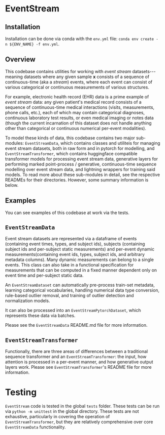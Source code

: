# EventStream
## Installation
Installation can be done via conda with the `env.yml` file: `conda env create -n ${ENV_NAME} -f env.yml`.

## Overview
This codebase contains utilities for working with _event stream_ datasets---meaning datasets where any given
sample $\boldsymbol x$ consists of a sequence of continuous-time (aka a _stream_) events, where each event can
consist of various categorical or continuous measurements of various structures.

For example, electronic health record (EHR) data is a prime example of _event stream_ data: any given
patient's medical record consists of a sequence of continuous-time medical interactions (visits, measurements,
phone calls, etc.), each of which may contain categorical diagnoses, continuous laboratory test results, or
even medical imaging or notes data (though the current incarnation of this dataset does not handle anything
other than categorical or continuous numerical per-event modalities).

To model these kinds of data, this codebase contains two major sub-modules: `EventStreamData`, which contains
classes and utiliteis for managing event stream datasets, both in raw form and in pytorch for modelling, and
`EventStreamTransformer`, which contains huggingface compatible transformer models for processing event stream
data, generative layers for performing marked point-process / generative, continuous-time sequence modelling
over event stream data, and lightning wrappers for training said models. To read more about these sub-modules
in detail, see the respective READMEs for their directories. However, some summary information is below.

## Examples
You can see examples of this codebase at work via the tests.

## `EventStreamData`
Event stream datasets are represented via a dataframe of events (containing event times, types, and subject
ids), subjects (containing subject ids and per-subject static measurements)  and per-event dynamic
measurements(containing event ids, types, subject ids, and arbitrary metadata columns). Many dynamic
measurements can belong to a single events. This class can also take in a functional specification for
measurements that can be computed in a fixed manner dependent only on event time and per-subject static data.

An `EventStreamDataset` can automatically pre-process train-set metadata, learning categorical vocabularies,
handling numerical data type conversion, rule-based outlier removal, and training of outlier detection and
normalization models.

It can also be processed into an `EventStreamPytorchDataset`, which represents these data via batches.

Please see the `EventStreamData` README.md file for more information.

## `EventStreamTransformer`
Functionally, there are three areas of differences between a traditional sequence transformer and an
`EventStreamTransformer`: the input, how attention is processed in a per-event manner, and how generative
output layers work. Please see `EventStreamTransformer`'s README file for more information.

# Testing
`EventStream` code is tested in the global `tests` folder. These tests can be run via `python -m unittest` in
the global directory. These tests are not exhaustive, particularly in covering the operation of
`EventStreamTransformer`, but they are relatively comprehensive over core `EventStreamData` functionality.

